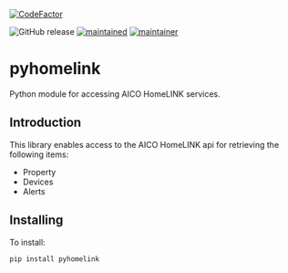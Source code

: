 [![CodeFactor](https://www.codefactor.io/repository/github/rogerselwyn/python-homelink/badge)](https://www.codefactor.io/repository/github/rogerselwyn/python-homelink)

![GitHub release](https://img.shields.io/github/v/release/RogerSelwyn/python-homelink) [![maintained](https://img.shields.io/maintenance/yes/2023.svg)](#)
[![maintainer](https://img.shields.io/badge/maintainer-%20%40RogerSelwyn-blue.svg)](https://github.com/RogerSelwyn)

# pyhomelink
Python module for accessing AICO HomeLINK services.

## Introduction

This library enables access to the AICO HomeLINK api for retrieving the following items:
* Property
* Devices
* Alerts

## Installing

To install:

```
pip install pyhomelink
```
